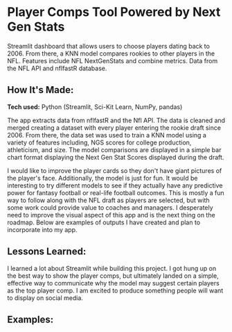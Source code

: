 # Player Comps Tool Powered by Next Gen Stats


Streamlit dashboard that allows users to choose players dating back to 2006. From there, a KNN model compares rookies to other players in the NFL. Features include NFL NextGenStats and combine metrics. Data from the NFL API and nflfastR database. 

## How It's Made:

**Tech used:** Python (Streamlit, Sci-Kit Learn, NumPy, pandas)

The app extracts data from nflfastR and the Nfl API. The data is cleaned and merged creating a dataset with every player entering the rookie draft since 2006. From there, the data set was used to train a KNN model using a variety of features including, NGS scores for college production, athleticism, and size. The model comparisons are displayed in a simple bar chart format displaying the Next Gen Stat Scores displayed during the draft. 

I would like to improve the player cards so they don't have giant pictures of the player's face. Additionally, the model is just for fun. It would be interesting to try different models to see if they actually have any predictive power for fantasy football or real-life football outcomes. This is mostly a fun way to follow along with the NFL draft as players are selected, but with some work could provide value to coaches and managers. I desperately need to improve the visual aspect of this app and is the next thing on the roadmap. Below are examples of outputs I have created and plan to incorporate into my app. 
## Lessons Learned:

I learned a lot about Streamlit while building this project. I got hung up on the best way to show the player comps, but ultimately landed on a simple, effective way to communicate why the model may suggest certain players as the top player comp. I am excited to produce something people will want to display on social media. 
## Examples:
